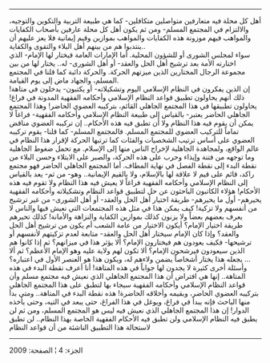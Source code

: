 ------------------------------------------------------------------------

أهل كل محلة فيه متعارفين متواصلين متكافلين- كما هي طبيعة التربية
والتكوين والتوجيه، والالتزام في المجتمع المسلم- ومن ثم يكون أهل كل محلة
عارفين بأصحاب الكفايات والمواهب فيهم موزونة هذه الكفايات والمواهب
بموازين وقيم إيمانية فلا يعز عليهم أن ينتدبوا هم من بينهم أهل البلاء
والتقوى والكفاية..  
سواء لمجلس الشورى أو للشؤون المحلية. أما الإمارات العامة فيختار لها
الإمام- الذي اختارته الأمة بعد ترشيح أهل الحل والعقد- أو أهل الشورى-
له.. يختار لها من بين مجموعة الرجال المختارين الذين ميزتهم الحركة.
والحركة دائبة كما قلنا في المجتمع المسلم، والجهاد ماض إلى يوم القيامة.  
إن الذين يفكرون في النظام الإسلامي اليوم وتشكيلاته- أو يكتبون- يدخلون في
متاهة! ذلك أنهم يحاولون تطبيق قواعد النظام الإسلامي وأحكامه الفقهية
المدونة في فراغ! يحاولون تطبيقها في هذا المجتمع الجاهلي القائم، بتركيبه
العضوي الحاضر! وهذا المجتمع الجاهلي الحاضر يعتبر- بالقياس إلى طبيعة
النظام الإسلامي وأحكامه الفقهية- فراغاً لا يمكن أن يقوم فيه هذا النظام
ولا أن تطبق فيه هذه الأحكام.. إن تركيبه العضوي مناقض تماماً للتركيب
العضوي للمجتمع المسلم. فالمجتمع المسلم- كما قلنا- يقوم تركيبه العضوي على
أساس ترتيب الشخصيات والفئات كما ترتبها الحركة لإقرار هذا النظام في عالم
الواقع، ولمجاهدة الجاهلية لإخراج الناس منها إلى الإسلام. مع تحمل ضغوط
الجاهلية وما توجهه من فتنة وإيذاء وحرب على هذه الحركة، والصبر على
الابتلاء وحسن البلاء من نقطة البدء إلى نقطة الفصل في نهاية المطاف. أما
المجتمع الجاهلي الحاضر فهو مجتمع راكد، قائم على قيم لا علاقة لها
بالإسلام، ولا بالقيم الإيمانية.. وهو- من ثم- يعد بالقياس إلى النظام
الإسلامي وأحكامه الفقهية فراغاً لا يعيش فيه هذا النظام ولا تقوم فيه هذه
الأحكام! هؤلاء الكاتبون الباحثون عن حل لتطبيق قواعد النظام وتشكيلاته
وأحكامه الفقهية يحيرهم- أول ما يحيرهم- طريقة اختيار أهل الحل والعقد- أو
أهل الشورى- من غير ترشيح من أنفسهم ولا تزكية! كيف يمكن هذا في مثل هذه
المجتمعات التي نعيش فيها والناس لا يعرف بعضهم بعضاً ولا يزنون كذلك
بموازين الكفاية والنزاهة والأمانة! كذلك تحيرهم طريقة اختيار الإمام؟
أيكون الاختيار من عامة الشعب أم يكون من ترشيح أهل الحل والعقد؟ وإذا كان
الإمام سيختار أهل الحل والعقد- متابعة لعدم تزكيتهم لأنفسهم أو ترشيحها-
فكيف يعودون هم فيختارون الإمام؟ ألا يؤثر هذا في ميزانهم؟ ثم إذا كانوا هم
الذين سيعودون فيرشحون الإمام؟ ألا تكون لهم ولاية عليه وهو الإمام الأعظم؟
ثم ألا يجعله هذا يختار أشخاصاً يضمن ولاءهم له، ويكون هذا هو العنصر الأول
في اعتباره؟ ...  
وأسئلة أخرى كثيرة لا يجدون لها جواباً في هذه المتاهة! أنا أعرف نقطة البدء
في هذه المتاهة.. إنها هي افتراض أن هذا المجتمع الجاهلي الذي نعيش فيه
مجتمع مسلم وأن قواعد النظام الإسلامي وأحكامه الفقهية سيجاء بها لتطبق على
هذا المجتمع الجاهلي بتركيبه العضوي الحاضر، وبقيمه وأخلاقه الحاضرة! هذه
نقطة البدء في المتاهة.. ومتى بدأ منها الباحث فإنه يبدأ في فراغ، ويوغل في
هذا الفراغ، حتى يبعد في التيه، وحتى يأخذه الدوار! إن هذا المجتمع الجاهلي
الذي نعيش فيه ليس هو المجتمع المسلم، ومن ثم لن يطبق فيه النظام الإسلامي
ولن تطبق فيه الأحكام الفقهية الخاصة بهذا النظام.. لن تطبق لاستحالة هذا
التطبيق الناشئة من أن قواعد النظام

------------------------------------------------------------------------

الجزء: 4 ¦ الصفحة: 2009

